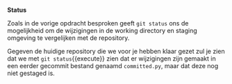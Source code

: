 **Status**

Zoals in de vorige opdracht besproken geeft `git status` ons de mogelijkheid om de wijzigingen in de working directory en staging omgeving te vergelijken met de repository.

Gegeven de huidige repository die we voor je hebben klaar gezet zul je zien dat we met ```git status```{{execute}} zien dat er wijzigingen zijn gemaakt in een eerder gecommit bestand genaamd `committed.py`, maar dat deze nog niet gestaged is.
